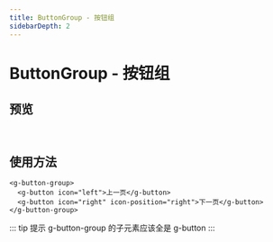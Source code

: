 ```yaml
---
title: ButtonGroup - 按钮组
sidebarDepth: 2
---
```


# ButtonGroup - 按钮组

## 预览
<br />
<ClientOnly>
<button-group-demo />
</ClientOnly>

## 使用方法
```vue
<g-button-group>
  <g-button icon="left">上一页</g-button>
  <g-button icon="right" icon-position="right">下一页</g-button>
</g-button-group>
```

::: tip 提示
g-button-group 的子元素应该全是 g-button
:::

